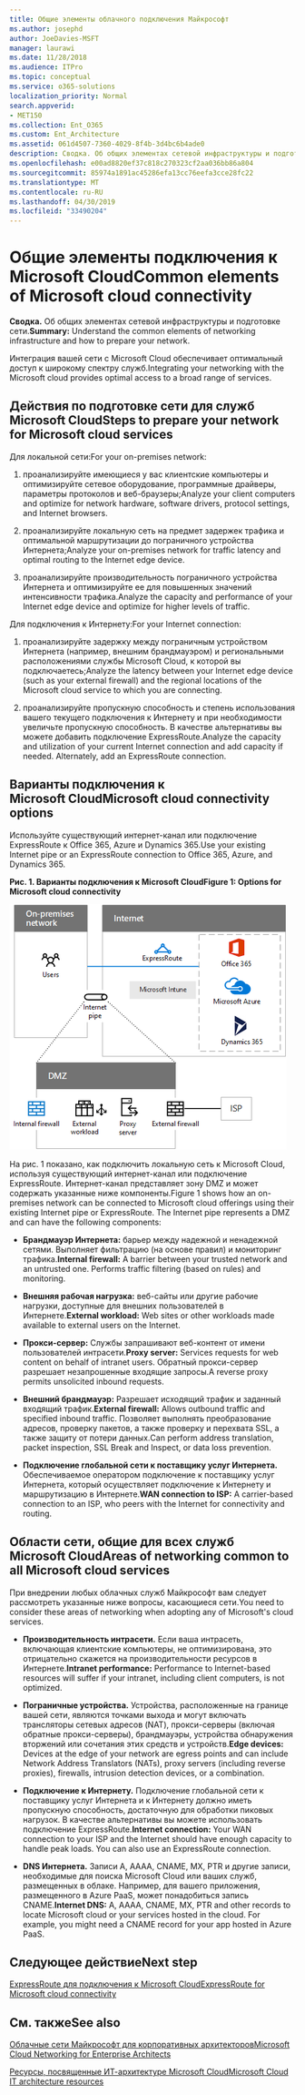 ```yaml
---
title: Общие элементы облачного подключения Майкрософт
ms.author: josephd
author: JoeDavies-MSFT
manager: laurawi
ms.date: 11/28/2018
ms.audience: ITPro
ms.topic: conceptual
ms.service: o365-solutions
localization_priority: Normal
search.appverid:
- MET150
ms.collection: Ent_O365
ms.custom: Ent_Architecture
ms.assetid: 061d4507-7360-4029-8f4b-3d4bc6b4ade0
description: Сводка. Об общих элементах сетевой инфраструктуры и подготовке сети.
ms.openlocfilehash: e00ad8820ef37c818c270323cf2aa036bb86a804
ms.sourcegitcommit: 85974a1891ac45286efa13cc76eefa3cce28fc22
ms.translationtype: MT
ms.contentlocale: ru-RU
ms.lasthandoff: 04/30/2019
ms.locfileid: "33490204"
---
```

# <a name="common-elements-of-microsoft-cloud-connectivity"></a><span data-ttu-id="975a9-103">Общие элементы подключения к Microsoft Cloud</span><span class="sxs-lookup"><span data-stu-id="975a9-103">Common elements of Microsoft cloud connectivity</span></span>

 <span data-ttu-id="975a9-104">**Сводка.** Об общих элементах сетевой инфраструктуры и подготовке сети.</span><span class="sxs-lookup"><span data-stu-id="975a9-104">**Summary:** Understand the common elements of networking infrastructure and how to prepare your network.</span></span>
  
<span data-ttu-id="975a9-105">Интеграция вашей сети с Microsoft Cloud обеспечивает оптимальный доступ к широкому спектру служб.</span><span class="sxs-lookup"><span data-stu-id="975a9-105">Integrating your networking with the Microsoft cloud provides optimal access to a broad range of services.</span></span>
  
## <a name="steps-to-prepare-your-network-for-microsoft-cloud-services"></a><span data-ttu-id="975a9-106">Действия по подготовке сети для служб Microsoft Cloud</span><span class="sxs-lookup"><span data-stu-id="975a9-106">Steps to prepare your network for Microsoft cloud services</span></span>
<span data-ttu-id="975a9-107"><a name="steps"> </a></span><span class="sxs-lookup"><span data-stu-id="975a9-107"></span></span>

<span data-ttu-id="975a9-108">Для локальной сети:</span><span class="sxs-lookup"><span data-stu-id="975a9-108">For your on-premises network:</span></span>
  
1. <span data-ttu-id="975a9-109">проанализируйте имеющиеся у вас клиентские компьютеры и оптимизируйте сетевое оборудование, программные драйверы, параметры протоколов и веб-браузеры;</span><span class="sxs-lookup"><span data-stu-id="975a9-109">Analyze your client computers and optimize for network hardware, software drivers, protocol settings, and Internet browsers.</span></span>
    
2. <span data-ttu-id="975a9-110">проанализируйте локальную сеть на предмет задержек трафика и оптимальной маршрутизации до пограничного устройства Интернета;</span><span class="sxs-lookup"><span data-stu-id="975a9-110">Analyze your on-premises network for traffic latency and optimal routing to the Internet edge device.</span></span>
    
3. <span data-ttu-id="975a9-111">проанализируйте производительность пограничного устройства Интернета и оптимизируйте ее для повышенных значений интенсивности трафика.</span><span class="sxs-lookup"><span data-stu-id="975a9-111">Analyze the capacity and performance of your Internet edge device and optimize for higher levels of traffic.</span></span>
    
<span data-ttu-id="975a9-112">Для подключения к Интернету:</span><span class="sxs-lookup"><span data-stu-id="975a9-112">For your Internet connection:</span></span>
  
1. <span data-ttu-id="975a9-113">проанализируйте задержку между пограничным устройством Интернета (например, внешним брандмауэром) и региональными расположениями службы Microsoft Cloud, к которой вы подключаетесь;</span><span class="sxs-lookup"><span data-stu-id="975a9-113">Analyze the latency between your Internet edge device (such as your external firewall) and the regional locations of the Microsoft cloud service to which you are connecting.</span></span>
    
2. <span data-ttu-id="975a9-p101">проанализируйте пропускную способность и степень использования вашего текущего подключения к Интернету и при необходимости увеличьте пропускную способность. В качестве альтернативы вы можете добавить подключение ExpressRoute.</span><span class="sxs-lookup"><span data-stu-id="975a9-p101">Analyze the capacity and utilization of your current Internet connection and add capacity if needed. Alternately, add an ExpressRoute connection.</span></span>
    
## <a name="microsoft-cloud-connectivity-options"></a><span data-ttu-id="975a9-116">Варианты подключения к Microsoft Cloud</span><span class="sxs-lookup"><span data-stu-id="975a9-116">Microsoft cloud connectivity options</span></span>
<span data-ttu-id="975a9-117"><a name="steps"> </a></span><span class="sxs-lookup"><span data-stu-id="975a9-117"></span></span>

<span data-ttu-id="975a9-118">Используйте существующий интернет-канал или подключение ExpressRoute к Office 365, Azure и Dynamics 365.</span><span class="sxs-lookup"><span data-stu-id="975a9-118">Use your existing Internet pipe or an ExpressRoute connection to Office 365, Azure, and Dynamics 365.</span></span>
  
<span data-ttu-id="975a9-119">**Рис. 1. Варианты подключения к Microsoft Cloud**</span><span class="sxs-lookup"><span data-stu-id="975a9-119">**Figure 1: Options for Microsoft cloud connectivity**</span></span>

![Рис. 1. Варианты подключения к Microsoft Cloud](media/Network-Poster/CommonElements.png)

  
<span data-ttu-id="975a9-p102">На рис. 1 показано, как подключить локальную сеть к Microsoft Cloud, используя существующий интернет-канал или подключение ExpressRoute. Интернет-канал представляет зону DMZ и может содержать указанные ниже компоненты.</span><span class="sxs-lookup"><span data-stu-id="975a9-p102">Figure 1 shows how an on-premises network can be connected to Microsoft cloud offerings using their existing Internet pipe or ExpressRoute. The Internet pipe represents a DMZ and can have the following components:</span></span>
  
- <span data-ttu-id="975a9-p103">**Брандмауэр Интернета:** барьер между надежной и ненадежной сетями. Выполняет фильтрацию (на основе правил) и мониторинг трафика.</span><span class="sxs-lookup"><span data-stu-id="975a9-p103">**Internal firewall:** A barrier between your trusted network and an untrusted one. Performs traffic filtering (based on rules) and monitoring.</span></span>
    
- <span data-ttu-id="975a9-125">**Внешняя рабочая нагрузка:** веб-сайты или другие рабочие нагрузки, доступные для внешних пользователей в Интернете.</span><span class="sxs-lookup"><span data-stu-id="975a9-125">**External workload:** Web sites or other workloads made available to external users on the Internet.</span></span>
    
- <span data-ttu-id="975a9-126">**Прокси-сервер:** Службы запрашивают веб-контент от имени пользователей интрасети.</span><span class="sxs-lookup"><span data-stu-id="975a9-126">**Proxy server:** Services requests for web content on behalf of intranet users.</span></span> <span data-ttu-id="975a9-127">Обратный прокси-сервер разрешает незапрошенные входящие запросы.</span><span class="sxs-lookup"><span data-stu-id="975a9-127">A reverse proxy permits unsolicited inbound requests.</span></span>
    
- <span data-ttu-id="975a9-128">**Внешний брандмауэр:** Разрешает исходящий трафик и заданный входящий трафик.</span><span class="sxs-lookup"><span data-stu-id="975a9-128">**External firewall:** Allows outbound traffic and specified inbound traffic.</span></span> <span data-ttu-id="975a9-129">Позволяет выполнять преобразование адресов, проверку пакетов, а также проверку и перехвата SSL, а также защиту от потери данных.</span><span class="sxs-lookup"><span data-stu-id="975a9-129">Can perform address translation, packet inspection, SSL Break and Inspect, or data loss prevention.</span></span>
    
- <span data-ttu-id="975a9-130">**Подключение глобальной сети к поставщику услуг Интернета.** Обеспечиваемое оператором подключение к поставщику услуг Интернета, который осуществляет подключение к Интернету и маршрутизацию в Интернете.</span><span class="sxs-lookup"><span data-stu-id="975a9-130">**WAN connection to ISP:** A carrier-based connection to an ISP, who peers with the Internet for connectivity and routing.</span></span>
    
## <a name="areas-of-networking-common-to-all-microsoft-cloud-services"></a><span data-ttu-id="975a9-131">Области сети, общие для всех служб Microsoft Cloud</span><span class="sxs-lookup"><span data-stu-id="975a9-131">Areas of networking common to all Microsoft cloud services</span></span>
<span data-ttu-id="975a9-132"><a name="steps"> </a></span><span class="sxs-lookup"><span data-stu-id="975a9-132"></span></span>

<span data-ttu-id="975a9-133">При внедрении любых облачных служб Майкрософт вам следует рассмотреть указанные ниже вопросы, касающиеся сети.</span><span class="sxs-lookup"><span data-stu-id="975a9-133">You need to consider these areas of networking when adopting any of Microsoft's cloud services.</span></span>
  
- <span data-ttu-id="975a9-134">**Производительность интрасети.** Если ваша интрасеть, включающая клиентские компьютеры, не оптимизирована, это отрицательно скажется на производительности ресурсов в Интернете.</span><span class="sxs-lookup"><span data-stu-id="975a9-134">**Intranet performance:** Performance to Internet-based resources will suffer if your intranet, including client computers, is not optimized.</span></span>
    
- <span data-ttu-id="975a9-135">**Пограничные устройства.** Устройства, расположенные на границе вашей сети, являются точками выхода и могут включать трансляторы сетевых адресов (NAT), прокси-серверы (включая обратные прокси-серверы), брандмауэры, устройства обнаружения вторжений или сочетания этих средств и устройств.</span><span class="sxs-lookup"><span data-stu-id="975a9-135">**Edge devices:** Devices at the edge of your network are egress points and can include Network Address Translators (NATs), proxy servers (including reverse proxies), firewalls, intrusion detection devices, or a combination.</span></span>
    
- <span data-ttu-id="975a9-p106">**Подключение к Интернету.** Подключение глобальной сети к поставщику услуг Интернета и к Интернету должно иметь пропускную способность, достаточную для обработки пиковых нагрузок. В качестве альтернативы вы можете использовать подключение ExpressRoute.</span><span class="sxs-lookup"><span data-stu-id="975a9-p106">**Internet connection:** Your WAN connection to your ISP and the Internet should have enough capacity to handle peak loads. You can also use an ExpressRoute connection.</span></span>
    
- <span data-ttu-id="975a9-p107">**DNS Интернета.** Записи A, AAAA, CNAME, MX, PTR и другие записи, необходимые для поиска Microsoft Cloud или ваших служб, размещенных в облаке. Например, для вашего приложения, размещенного в Azure PaaS, может понадобиться запись CNAME.</span><span class="sxs-lookup"><span data-stu-id="975a9-p107">**Internet DNS:** A, AAAA, CNAME, MX, PTR and other records to locate Microsoft cloud or your services hosted in the cloud. For example, you might need a CNAME record for your app hosted in Azure PaaS.</span></span>
    

## <a name="next-step"></a><span data-ttu-id="975a9-140">Следующее действие</span><span class="sxs-lookup"><span data-stu-id="975a9-140">Next step</span></span>

[<span data-ttu-id="975a9-141">ExpressRoute для подключения к Microsoft Cloud</span><span class="sxs-lookup"><span data-stu-id="975a9-141">ExpressRoute for Microsoft cloud connectivity</span></span>](expressroute-for-microsoft-cloud-connectivity.md)

## <a name="see-also"></a><span data-ttu-id="975a9-142">См. также</span><span class="sxs-lookup"><span data-stu-id="975a9-142">See also</span></span>

<span data-ttu-id="975a9-143"><a name="steps"> </a></span><span class="sxs-lookup"><span data-stu-id="975a9-143"></span></span>

[<span data-ttu-id="975a9-144">Облачные сети Майкрософт для корпоративных архитекторов</span><span class="sxs-lookup"><span data-stu-id="975a9-144">Microsoft Cloud Networking for Enterprise Architects</span></span>](microsoft-cloud-networking-for-enterprise-architects.md)
  
[<span data-ttu-id="975a9-145">Ресурсы, посвященные ИТ-архитектуре Microsoft Cloud</span><span class="sxs-lookup"><span data-stu-id="975a9-145">Microsoft Cloud IT architecture resources</span></span>](microsoft-cloud-it-architecture-resources.md)


